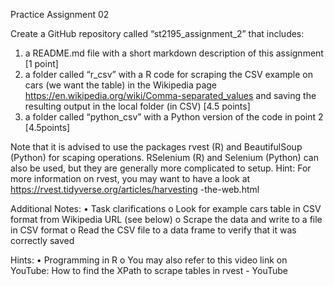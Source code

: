 Practice Assignment 02

Create a GitHub repository called “st2195_assignment_2” that includes:
1. a README.md file with a short markdown description of this assignment [1 point]
2. a folder called “r_csv” with a R code for scraping the CSV example on cars (we want the table) 
in the Wikipedia page https://en.wikipedia.org/wiki/Comma-separated_values and saving the resulting output in the local folder (in CSV) [4.5
points]
3. a folder called “python_csv” with a Python version of the code in point 2 [4.5points]


Note that it is advised to use the packages rvest (R) and BeautifulSoup (Python) for 
scaping operations. RSelenium (R) and Selenium (Python) can also be used, but they are
generally more complicated to setup.
Hint: For more information on rvest, you may want to have a look at
https://rvest.tidyverse.org/articles/harvesting -the-web.html

Additional Notes:
• Task clarifications
o Look for example cars table in CSV format from Wikipedia URL (see below)
o Scrape the data and write to a file in CSV format
o Read the CSV file to a data frame to verify that it was correctly saved 

Hints:
• Programming in R
o You may also refer to this video link on YouTube: How to find the XPath to 
scrape tables in rvest - YouTube